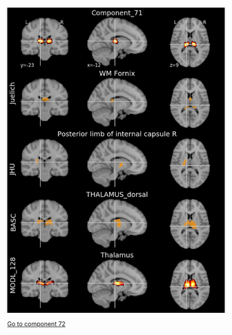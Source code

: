 


![71](preliminary/71.jpg "Component 71")

[Go to component 72](https://parietal-inria.github.io/MODL_atlas/512/72 "Component 72")